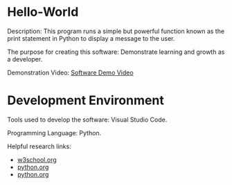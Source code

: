 # Hello-World


Description:
This program runs a simple but powerful function known as the print statement in Python to display a message to the user. 

The purpose for creating this software:
Demonstrate learning and growth as a developer. 

Demonstration Video:
[Software Demo Video](https://youtu.be/ZzqzNqgazUM)

# Development Environment

Tools used to develop the software:
Visual Studio Code.

Programming Language:
Python. 


Helpful research links:
* [w3school.org](https://www.w3schools.com/python/default.asp)
* [python.org](https://devguide.python.org/)
* [python.org](https://wiki.python.org/moin/BeginnersGuide)
